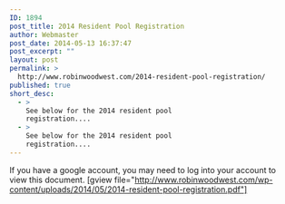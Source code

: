 ```yaml
---
ID: 1894
post_title: 2014 Resident Pool Registration
author: Webmaster
post_date: 2014-05-13 16:37:47
post_excerpt: ""
layout: post
permalink: >
  http://www.robinwoodwest.com/2014-resident-pool-registration/
published: true
short_desc:
  - >
    See below for the 2014 resident pool
    registration....
  - >
    See below for the 2014 resident pool
    registration....
---
```

If you have a google account, you may need to log into your account to view this document.
[gview file="http://www.robinwoodwest.com/wp-content/uploads/2014/05/2014-resident-pool-registration.pdf"]